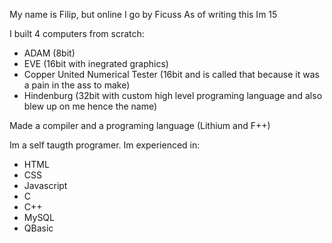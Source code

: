 My name is Filip, but online I go by Ficuss
As of writing this Im 15

I built 4 computers from scratch:
- ADAM (8bit)
- EVE (16bit with inegrated graphics)
- Copper United Numerical Tester (16bit and is called that because it was a pain in the ass to make)
- Hindenburg (32bit with custom high level programing language and also blew up on me hence the name)

Made a compiler and a programing language (Lithium and F++)

Im a self taugth programer.
Im experienced in:
- HTML
- CSS
- Javascript
- C
- C++
- MySQL
- QBasic

